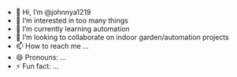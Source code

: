 - 👋 Hi, I’m @johnnya1219
- 👀 I’m interested in too many things 
- 🌱 I’m currently learning automation
- 💞️ I’m looking to collaborate on indoor garden/automation projects
- 📫 How to reach me ...
- 😄 Pronouns: ...
- ⚡ Fun fact: ...

<!---
johnnya1219/johnnya1219 is a ✨ special ✨ repository because its `README.md` (this file) appears on your GitHub profile.
You can click the Preview link to take a look at your changes.
--->

